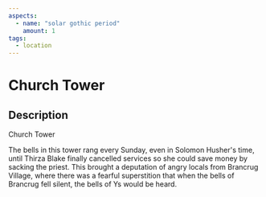 ```yaml
---
aspects: 
  - name: "solar gothic period"
    amount: 1
tags:
  - location
---
```


# Church Tower

## Description
Church Tower

The bells in this tower  rang every Sunday, even in Solomon Husher's time, until Thirza Blake finally cancelled services so she could save money by sacking the priest. This brought a deputation of angry locals from Brancrug Village, where there was a fearful superstition that when the bells of Brancrug fell silent, the bells of Ys would be heard.